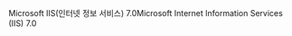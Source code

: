 <span data-ttu-id="ee3e9-101">Microsoft IIS(인터넷 정보 서비스) 7.0</span><span class="sxs-lookup"><span data-stu-id="ee3e9-101">Microsoft Internet Information Services (IIS) 7.0</span></span>